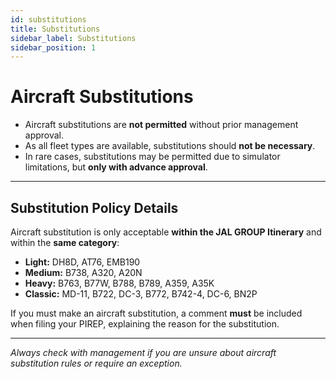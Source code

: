 ```yaml
---
id: substitutions
title: Substitutions
sidebar_label: Substitutions
sidebar_position: 1
---
```


# Aircraft Substitutions

- Aircraft substitutions are **not permitted** without prior management approval.
- As all fleet types are available, substitutions should **not be necessary**.
- In rare cases, substitutions may be permitted due to simulator limitations, but **only with advance approval**.

---

## Substitution Policy Details

Aircraft substitution is only acceptable **within the JAL GROUP Itinerary** and within the **same category**:

- **Light:** DH8D, AT76, EMB190  
- **Medium:** B738, A320, A20N  
- **Heavy:** B763, B77W, B788, B789, A359, A35K  
- **Classic:** MD-11, B722, DC-3, B772, B742-4, DC-6, BN2P  

If you must make an aircraft substitution, a comment **must** be included when filing your PIREP, explaining the reason for the substitution.

---

*Always check with management if you are unsure about aircraft substitution rules or require an exception.*
